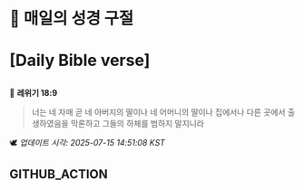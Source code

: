 # 🙏 매일의 성경 구절
# [Daily Bible verse]
##
<!-- START_BIBLE_VERSE -->
📖 **레위기 18:9**
> 너는 네 자매 곧 네 아버지의 딸이나 네 어머니의 딸이나 집에서나 다른 곳에서 출생하였음을 막론하고 그들의 하체를 범하지 말지니라

🕊️ _업데이트 시각: 2025-07-15 14:51:08 KST_
  <!-- END_BIBLE_VERSE -->
## GITHUB_ACTION
